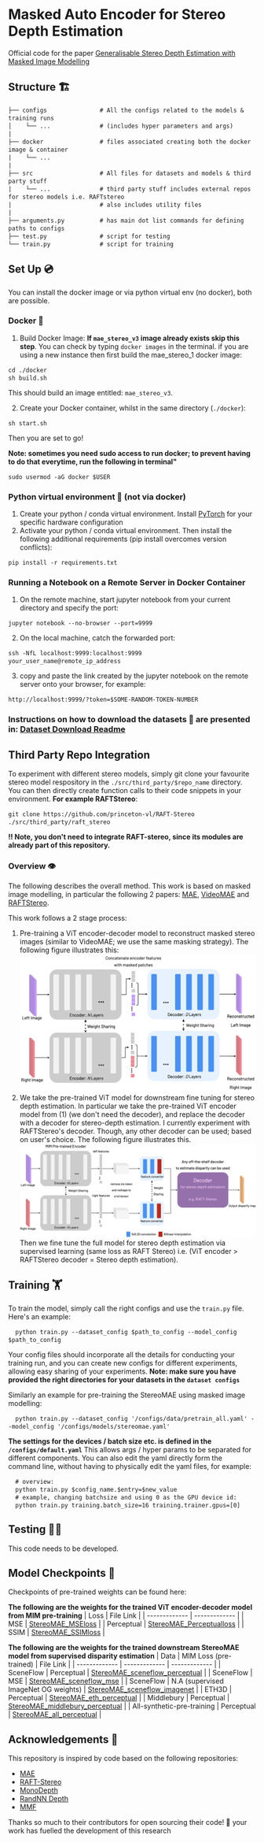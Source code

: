 # Masked Auto Encoder for Stereo Depth Estimation

Official code for the paper [Generalisable Stereo Depth Estimation with Masked Image Modelling]()

## Structure 🏗️

```
├── configs               # All the configs related to the models & training runs
│    └── ...              # (includes hyper parameters and args)
|
├── docker                # files associated creating both the docker image & container
|    └── ... 
|
├── src                   # All files for datasets and models & third party stuff
|    └── ...              # third party stuff includes external repos for stereo models i.e. RAFTstereo
|                         # also includes utility files
|
├── arguments.py          # has main dot list commands for defining paths to configs
├── test.py               # script for testing
└── train.py              # script for training   
```

## Set Up 💿

You can install the docker image or via python virtual env (no docker), both are possible.

### Docker 🐋

1. Build Docker Image: **If `mae_stereo_v3` image already exists skip this step**. 
You can check by typing `docker images` in the terminal.
if you are using a new instance then first build the mae_stereo_1 docker image:
  ```
  cd ./docker
  sh build.sh
  ```
  This should build an image entitled: `mae_stereo_v3`. 

2. Create your Docker container, whilst in the same directory (`./docker`):
  ```
  sh start.sh
  ```
Then you are set to go!

**Note: sometimes you need sudo access to run docker; to prevent having to do that everytime, run the following in terminal"**
```shell
sudo usermod -aG docker $USER
```

### Python virtual environment 🐍 (not via docker)

1. Create your python / conda virtual environment. Install [PyTorch](https://pytorch.org/get-started/locally/) for your specific hardware configuration
2. Activate your python / conda virtual environment. Then install the following additional requirements (pip install overcomes version conflicts):
  
  ```shell
  pip install -r requirements.txt
  ```

### Running a Notebook on a Remote Server in Docker Container
1. On the remote machine, start jupyter notebook from your current directory and specify the port:
```shell
jupyter notebook --no-browser --port=9999
```
2. On the local machine, catch the forwarded port:
```shell
ssh -NfL localhost:9999:localhost:9999 your_user_name@remote_ip_address
```
3. copy and paste the link created by the jupyter notebook on the remote server onto your browser, for example:
```shell
http://localhost:9999/?token=$SOME-RANDOM-TOKEN-NUMBER
```

### Instructions on how to download the datasets 💾 are presented in: [Dataset Download Readme](DatasetDownload.md)

## Third Party Repo Integration
To experiment with different stereo models, simply git clone your favourite stereo model respository in the `./src/third_party/$repo_name` directory. You can then directly create function calls to their code snippets in your environment. **For example RAFTStereo**:
  
  ```shell
  git clone https://github.com/princeton-vl/RAFT-Stereo ./src/third_party/raft_stereo
  ```
**‼️ Note, you don't need to integrate RAFT-stereo, since its modules are already part of this repository.**

### Overview 👁️
The following describes the overall method.
This work is based on masked image modelling, in particular the following 2 papers: [MAE](https://arxiv.org/abs/2111.06377), [VideoMAE](https://arxiv.org/abs/2203.12602) and [RAFTStereo](https://arxiv.org/pdf/2109.07547.pdf).

This work follows a 2 stage process:
1. Pre-training a ViT encoder-decoder model to reconstruct masked stereo images (similar to VideoMAE; we use the same masking strategy). The following figure illustrates this:
![Pretraining Process](./images/pretraining.png)
2. We take the pre-trained ViT model for downstream fine tuning for stereo depth estimation. In particular we take the pre-trained ViT encoder model from (1) (we don't need the decoder), and replace the decoder with a decoder for stereo-depth estimation. I currently experiment with RAFTStereo's decoder. Though, any other decoder can be used; based on user's choice. The following figure illustrates this.
![Downstream Process](./images/downstream.png)
Then we fine tune the full model for stereo depth estimation via supervised learning (same loss as RAFT Stereo) i.e. (ViT encoder > RAFTStereo decoder = Stereo depth estimation).

## Training 🏋️
To train the model, simply call the right configs and use the `train.py` file. Here's an example:
```shell
  python train.py --dataset_config $path_to_config --model_config $path_to_config
```
Your config files should incorporate all the details for conducting your training run, and you can create new configs for different experiments, allowing easy sharing of your experiments.
**Note: make sure you have provided the right directories for your datasets in the `dataset configs`**

Similarly an example for pre-training the StereoMAE using masked image modelling:
```shell
  python train.py --dataset_config '/configs/data/pretrain_all.yaml' --model_config '/configs/models/stereomae.yaml'
```
**The settings for the devices / batch size etc. is defined in the `/configs/default.yaml`** This allows args / hyper params to be separated for different components. You can also edit the yaml directly form the command line, without having to physically edit the yaml files, for example:
```shell
  # overview:
  python train.py $config_name.$entry=$new_value
  # example, changing batchsize and using 0 as the GPU device id:
  python train.py training.batch_size=16 training.trainer.gpus=[0]
```

## Testing 🏃‍♂️
This code needs to be developed.

## Model Checkpoints 🚩
Checkpoints of pre-trained weights can be found here:

**The following are the weights for the trained ViT encoder-decoder model from MIM pre-training**
| Loss  |   File Link   |
| -------------  | ------------- |
| MSE  | [StereoMAE_MSEloss](https://imperiallondon-my.sharepoint.com/:u:/g/personal/st2617_ic_ac_uk/EVw7Yf9OBolDrbRfs9NrAlcBJKgvq2ghP0be3YkZKjlI4w?e=9G6Kl6)  |
| Perceptual   | [StereoMAE_Perceptualloss](https://imperiallondon-my.sharepoint.com/:u:/g/personal/st2617_ic_ac_uk/EbdItp207jROoI7IRldMh88BwySB3wnqjeGH7BXerGhXzw?e=3MDkzW)  |
| SSIM   | [StereoMAE_SSIMloss](https://imperiallondon-my.sharepoint.com/:u:/g/personal/st2617_ic_ac_uk/EaCQVpHHZ-1EhY30x49UlgABjoPkF7IRTaYAIF4N2C29Hg?e=ELdgJ0)  |

**The following are the weights for the trained downstream StereoMAE model from supervised disparity estimation**
| Data  | MIM Loss (pre-trained)  | File Link   |
| -------------  | ------------- | ------------- |
| SceneFlow  | Perceptual | [StereoMAE_sceneflow_perceptual]()  |
| SceneFlow  | MSE | [StereoMAE_sceneflow_mse]()  |
| SceneFlow  | N.A (supervised ImageNet OG weights) | [StereoMAE_sceneflow_imagenet]()  |
| ETH3D   | Perceptual | [StereoMAE_eth_perceptual]()  |
| Middlebury   | Perceptual | [StereoMAE_middlebury_perceptual]()  |
| All-synthetic-pre-training  |  Perceptual | [StereoMAE_all_perceptual]()  |

## Acknowledgements 👏

This repository is inspired by code based on the following repositories: 
- [MAE](https://github.com/facebookresearch/mae)
- [RAFT-Stereo](https://github.com/princeton-vl/RAFT-Stereo)
- [MonoDepth](https://github.com/mrharicot/monodepth)
- [RandNN Depth](https://github.com/CVRS-Hamlyn/Randomly-Connected-Neural-Network-for-Self-Supervised-Monocular-Depth-Estimation)
- [MMF](https://github.com/facebookresearch/mmf)

Thanks so much to their contributors for open sourcing their code! 🎉 your work has fuelled the development of this research